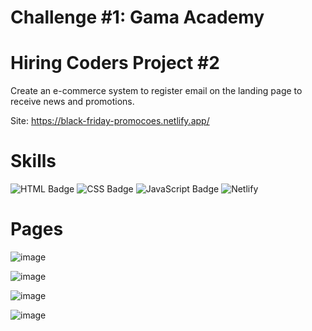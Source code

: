 # Challenge #1: Gama Academy

# Hiring Coders Project #2

Create an e-commerce system to register email on the landing page to receive news and promotions.

Site: https://black-friday-promocoes.netlify.app/

# Skills
![HTML Badge](https://img.shields.io/badge/HTML5-E34F26?style=for-the-badge&logo=html5&logoColor=white)
![CSS Badge](https://img.shields.io/badge/CSS3-1572B6?style=for-the-badge&logo=css3&logoColor=white)
![JavaScript Badge](https://img.shields.io/badge/JavaScript-F7DF1E?style=for-the-badge&logo=javascript&logoColor=black)
![Netlify](https://img.shields.io/badge/Netlify-00C7B7?style=for-the-badge&logo=netlify&logoColor=white)

# Pages

![image](https://user-images.githubusercontent.com/65916297/125988209-da851776-ab93-4181-a152-9cdd3b93a455.png)

![image](https://user-images.githubusercontent.com/65916297/125987600-3abb6af7-359f-4fc5-b647-8d0b68cfb5b3.png)

![image](https://user-images.githubusercontent.com/65916297/125987902-3bacf6b1-5825-4df7-af90-923710c4b5b6.png)

![image](https://user-images.githubusercontent.com/65916297/125987939-c43991ff-1a2f-4a57-921d-e08dda2d6c1e.png)


